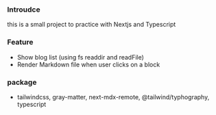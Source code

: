 ### Introudce

this is a small project to practice with Nextjs and Typescript

### Feature

- Show blog list (using fs readdir and readFile)
- Render Markdown file when user clicks on a block

### package

- tailwindcss, gray-matter, next-mdx-remote, @tailwind/typhography, typescript
